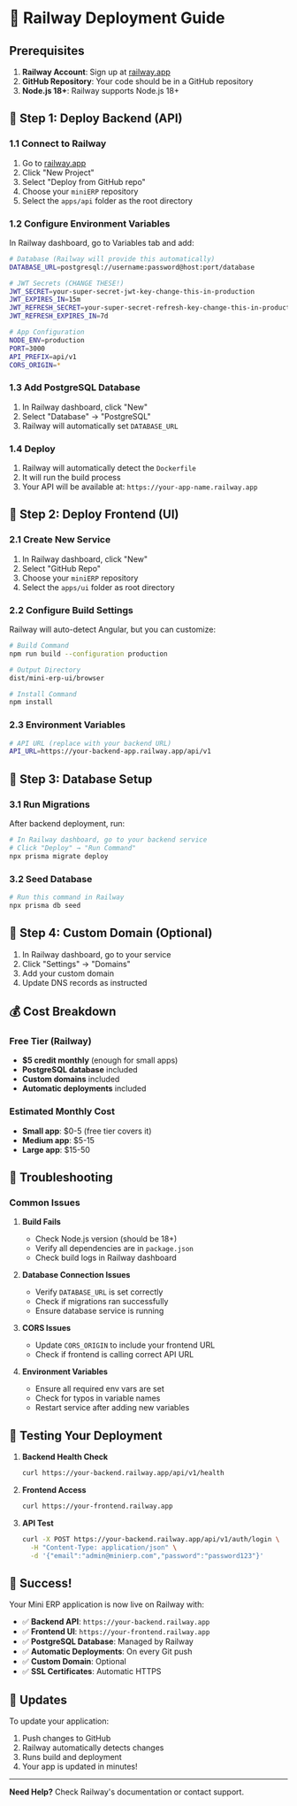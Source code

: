 # 🚀 Railway Deployment Guide

## Prerequisites
1. **Railway Account**: Sign up at [railway.app](https://railway.app)
2. **GitHub Repository**: Your code should be in a GitHub repository
3. **Node.js 18+**: Railway supports Node.js 18+

## 🎯 **Step 1: Deploy Backend (API)**

### 1.1 Connect to Railway
1. Go to [railway.app](https://railway.app)
2. Click "New Project"
3. Select "Deploy from GitHub repo"
4. Choose your `miniERP` repository
5. Select the `apps/api` folder as the root directory

### 1.2 Configure Environment Variables
In Railway dashboard, go to Variables tab and add:

```bash
# Database (Railway will provide this automatically)
DATABASE_URL=postgresql://username:password@host:port/database

# JWT Secrets (CHANGE THESE!)
JWT_SECRET=your-super-secret-jwt-key-change-this-in-production
JWT_EXPIRES_IN=15m
JWT_REFRESH_SECRET=your-super-secret-refresh-key-change-this-in-production
JWT_REFRESH_EXPIRES_IN=7d

# App Configuration
NODE_ENV=production
PORT=3000
API_PREFIX=api/v1
CORS_ORIGIN=*
```

### 1.3 Add PostgreSQL Database
1. In Railway dashboard, click "New"
2. Select "Database" → "PostgreSQL"
3. Railway will automatically set `DATABASE_URL`

### 1.4 Deploy
1. Railway will automatically detect the `Dockerfile`
2. It will run the build process
3. Your API will be available at: `https://your-app-name.railway.app`

## 🎯 **Step 2: Deploy Frontend (UI)**

### 2.1 Create New Service
1. In Railway dashboard, click "New"
2. Select "GitHub Repo"
3. Choose your `miniERP` repository
4. Select the `apps/ui` folder as root directory

### 2.2 Configure Build Settings
Railway will auto-detect Angular, but you can customize:

```bash
# Build Command
npm run build --configuration production

# Output Directory
dist/mini-erp-ui/browser

# Install Command
npm install
```

### 2.3 Environment Variables
```bash
# API URL (replace with your backend URL)
API_URL=https://your-backend-app.railway.app/api/v1
```

## 🎯 **Step 3: Database Setup**

### 3.1 Run Migrations
After backend deployment, run:
```bash
# In Railway dashboard, go to your backend service
# Click "Deploy" → "Run Command"
npx prisma migrate deploy
```

### 3.2 Seed Database
```bash
# Run this command in Railway
npx prisma db seed
```

## 🎯 **Step 4: Custom Domain (Optional)**

1. In Railway dashboard, go to your service
2. Click "Settings" → "Domains"
3. Add your custom domain
4. Update DNS records as instructed

## 💰 **Cost Breakdown**

### Free Tier (Railway)
- **$5 credit monthly** (enough for small apps)
- **PostgreSQL database** included
- **Custom domains** included
- **Automatic deployments** included

### Estimated Monthly Cost
- **Small app**: $0-5 (free tier covers it)
- **Medium app**: $5-15
- **Large app**: $15-50

## 🔧 **Troubleshooting**

### Common Issues

1. **Build Fails**
   - Check Node.js version (should be 18+)
   - Verify all dependencies are in `package.json`
   - Check build logs in Railway dashboard

2. **Database Connection Issues**
   - Verify `DATABASE_URL` is set correctly
   - Check if migrations ran successfully
   - Ensure database service is running

3. **CORS Issues**
   - Update `CORS_ORIGIN` to include your frontend URL
   - Check if frontend is calling correct API URL

4. **Environment Variables**
   - Ensure all required env vars are set
   - Check for typos in variable names
   - Restart service after adding new variables

## 📱 **Testing Your Deployment**

1. **Backend Health Check**
   ```bash
   curl https://your-backend.railway.app/api/v1/health
   ```

2. **Frontend Access**
   ```bash
   curl https://your-frontend.railway.app
   ```

3. **API Test**
   ```bash
   curl -X POST https://your-backend.railway.app/api/v1/auth/login \
     -H "Content-Type: application/json" \
     -d '{"email":"admin@minierp.com","password":"password123"}'
   ```

## 🎉 **Success!**

Your Mini ERP application is now live on Railway with:
- ✅ **Backend API**: `https://your-backend.railway.app`
- ✅ **Frontend UI**: `https://your-frontend.railway.app`
- ✅ **PostgreSQL Database**: Managed by Railway
- ✅ **Automatic Deployments**: On every Git push
- ✅ **Custom Domain**: Optional
- ✅ **SSL Certificates**: Automatic HTTPS

## 🔄 **Updates**

To update your application:
1. Push changes to GitHub
2. Railway automatically detects changes
3. Runs build and deployment
4. Your app is updated in minutes!

---

**Need Help?** Check Railway's documentation or contact support.

